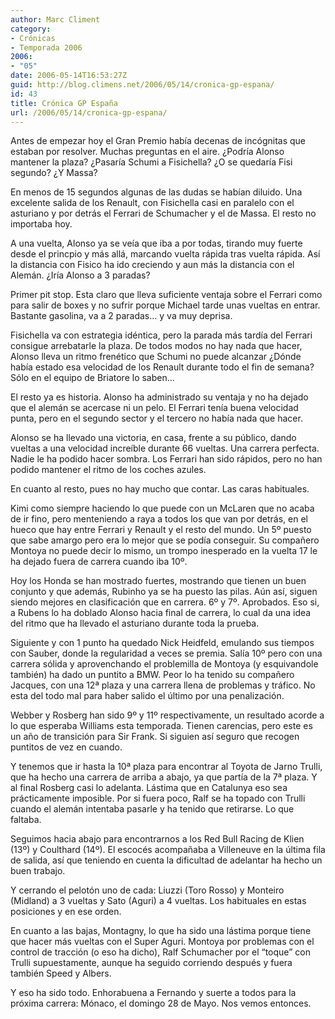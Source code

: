 ```yaml
---
author: Marc Climent
category:
- Crónicas
- Temporada 2006
2006:
- "05"
date: 2006-05-14T16:53:27Z
guid: http://blog.climens.net/2006/05/14/cronica-gp-espana/
id: 43
title: Crónica GP España
url: /2006/05/14/cronica-gp-espana/
---
```


Antes de empezar hoy el Gran Premio había decenas de incógnitas que estaban por resolver. Muchas preguntas en el aire. ¿Podría Alonso mantener la plaza? ¿Pasaría Schumi a Fisichella? ¿O se quedaría Fisi segundo? ¿Y Massa?

En menos de 15 segundos algunas de las dudas se habían diluido. Una excelente salida de los Renault, con Fisichella casi en paralelo con el asturiano y por detrás el Ferrari de Schumacher y el de Massa. El resto no importaba hoy.

A una vuelta, Alonso ya se veía que iba a por todas, tirando muy fuerte desde el princpio y más allá, marcando vuelta rápida tras vuelta rápida. Así la distancia con Fisico ha ido creciendo y aun más la distancia con el Alemán. ¿Iría Alonso a 3 paradas?

Primer pit stop. Esta claro que lleva suficiente ventaja sobre el Ferrari como para salir de boxes y no sufrir porque Michael tarde unas vueltas en entrar. Bastante gasolina, va a 2 paradas&#8230; y va muy deprisa.

Fisichella va con estrategia idéntica, pero la parada más tardía del Ferrari consigue arrebatarle la plaza. De todos modos no hay nada que hacer, Alonso lleva un ritmo frenético que Schumi no puede alcanzar ¿Dónde había estado esa velocidad de los Renault durante todo el fin de semana? Sólo en el equipo de Briatore lo saben&#8230;

El resto ya es historia. Alonso ha administrado su ventaja y no ha dejado que el alemán se acercase ni un pelo. El Ferrari tenía buena velocidad punta, pero en el segundo sector y el tercero no había nada que hacer.

Alonso se ha llevado una victoria, en casa, frente a su público, dando vueltas a una velocidad increíble durante 66 vueltas. Una carrera perfecta. Nadie le ha podido hacer sombra. Los Ferrari han sido rápidos, pero no han podido mantener el ritmo de los coches azules.

<!--more-->

En cuanto al resto, pues no hay mucho que contar. Las caras habituales.

Kimi como siempre haciendo lo que puede con un McLaren que no acaba de ir fino, pero menteniendo a raya a todos los que van por detrás, en el hueco que hay entre Ferrari y Renault y el resto del mundo. Un 5º puesto que sabe amargo pero era lo mejor que se podía conseguir. Su compañero Montoya no puede decir lo mismo, un trompo inesperado en la vuelta 17 le ha dejado fuera de carrera cuando iba 10º.

Hoy los Honda se han mostrado fuertes, mostrando que tienen un buen conjunto y que además, Rubinho ya se ha puesto las pilas. Aún así, siguen siendo mejores en clasificación que en carrera. 6º y 7º. Aprobados. Eso si, a Rubens lo ha doblado Alonso hacia final de carrera, lo cual da una idea del ritmo que ha llevado el asturiano durante toda la prueba.
  
Siguiente y con 1 punto ha quedado Nick Heidfeld, emulando sus tiempos con Sauber, donde la regularidad a veces se premia. Salía 10º pero con una carrera sólida y aprovenchando el problemilla de Montoya (y esquivandole también) ha dado un puntito a BMW. Peor lo ha tenido su compañero Jacques, con una 12ª plaza y una carrera llena de problemas y tráfico. No esta del todo mal para haber salido el último por una penalización.

Webber y Rosberg han sido 9º y 11º respectivamente, un resultado acorde a lo que esperaba Williams esta temporada. Tienen carencias, pero este es un año de transición para Sir Frank. Si siguien así seguro que recogen puntitos de vez en cuando.

Y tenemos que ir hasta la 10ª plaza para encontrar al Toyota de Jarno Trulli, que ha hecho una carrera de arriba a abajo, ya que partía de la 7ª plaza. Y al final Rosberg casi lo adelanta. Lástima que en Catalunya eso sea prácticamente imposible. Por si fuera poco, Ralf se ha topado con Trulli cuando el alemán intentaba pasarle y ha tenido que retirarse. Lo que faltaba.

Seguimos hacia abajo para encontrarnos a los Red Bull Racing de Klien (13º) y Coulthard (14º). El escocés acompañaba a Villeneuve en la última fila de salida, así que teniendo en cuenta la dificultad de adelantar ha hecho un buen trabajo.

Y cerrando el pelotón uno de cada: Liuzzi (Toro Rosso) y Monteiro (Midland) a 3 vueltas y Sato (Aguri) a 4 vueltas. Los habituales en estas posiciones y en ese orden.

En cuanto a las bajas, Montagny, lo que ha sido una lástima porque tiene que hacer más vueltas con el Super Aguri. Montoya por problemas con el control de tracción (o eso ha dicho), Ralf Schumacher por el &#8220;toque&#8221; con Trulli supuestamente, aunque ha seguido corriendo después y fuera también Speed y Albers.

Y eso ha sido todo. Enhorabuena a Fernando y suerte a todos para la próxima carrera: Mónaco, el domingo 28 de Mayo. Nos vemos entonces.